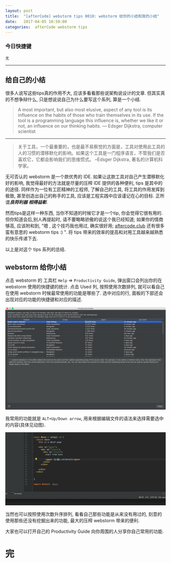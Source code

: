 ```yaml
---
layout: post
title:  "[afterCode] webstorm tips 0010: webstorm 给你的小结和我的小结"
date:   2017-04-05 10:50:00
categories:  afterCode webstorm tips
---
```


### 今日快捷键

```
无
```
----

## 给自己的小结

很多人说写这些tips真的作用不大, 应该多看看那些说架构说设计的文章. 但其实真的不想争辩什么, 只是想说说自己为什么要写这个系列, 算是一个小结.

>A most important, but also most elusive, aspect of any tool is its influence on the habits of those who train themselves in its use. If the tool is a programming language this influence is, whether we like it or not, an influence on our thinking habits. — Edsger Dijkstra, computer scientist

---

>关于工具，一个最重要的，也是最不易察觉的方面是，工具对使用此工具的人的习惯的潜移默化的影响。如果这个工具是一门程序语言，不管我们是否喜欢它，它都会影响我们的思维惯式。 –Edsger Dijkstra, 著名的计算机科学家。 

无可否认的 webstorm 是一个款优秀的 IDE. 如果让这款工具对自己产生潜移默化好的影响, 我觉得最好的方法就是尽量的压榨 IDE 提供的各种便利, tips 是其中的的途径. 同样作为一位有工匠精神的工程师, 了解自己的工具, 将工具的作用发挥到极致, 甚至创造出自己的称手的工具, 应该是工程实践中应该谨记在心的目标. 正所谓***良将利器 相得益彰***.

然而tips是这样一种东西, 当你不知道的时候它才是一个tip, 你会觉得它很有用的. 但你知道会后,别人再提起时, 请不要略略骄傲的说这个我已经知道; 如果你的情商够高, 应该附和到, "嗯 , 这个技巧我也用过, 确实很好用; [aftercode.club](http://aftercode.club/) 还有很多蛮有意思的 webstorm tips :) ". 将 tips 带来的效率的提高和对用工具越来越熟悉的快乐传递下去.

以上是对这个 tips 系列的总结.


## webstorm 给你小结


点击 webstorm 的 工具栏 `Help` => `Productivity Guide`, 弹出窗口会列出你的在 webstorm 使用的快捷键的统计. 点击 Used 列, 按照使用次数排列, 就可以看自己在使用 webstorm 时候最常使用的功能是哪些了. 选中对应的行, 面板的下部还会出现对应的功能的快捷键和对应的描述.

![productivity_guide.png](https://raw.githubusercontent.com/stormslowly/stormslowly.github.io/master/imgs/productivity_guide.png)

我常用的功能就是 `ALT+Up/Down arrow`, 用来根据编辑文件的语法来选择需要选中的内容(具体见动图).

![productivity_guide.png](https://raw.githubusercontent.com/stormslowly/stormslowly.github.io/master/imgs/syntax_selection.gif)

当然也可以按照使用次数升序排列, 看看自己那些功能是从来没有用过的, 刻意的使用那些还没有挖掘出来的功能, 最大的压榨 webstorm 带来的便利.


大家也可以打开自己的 Productivity Guide 向你周围的人分享你自己常用的功能.
# 完
